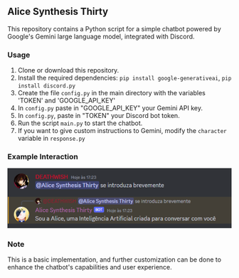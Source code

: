 ## Alice Synthesis Thirty

This repository contains a Python script for a simple chatbot powered by Google's Gemini large language model, integrated with Discord. 

### Usage

1. Clone or download this repository.
2. Install the required dependencies: `pip install google-generativeai`, `pip install discord.py`
3. Create the file `config.py` in the main directory with the variables 'TOKEN' and 'GOOGLE_API_KEY'
5. In `config.py` paste in "GOOGLE_API_KEY" your Gemini API key.
6. In `config.py`, paste in "TOKEN" your Discord bot token.
7. Run the script `main.py` to start the chatbot.
8. If you want to give custom instructions to Gemini, modify the `character` variable in `response.py`

### Example Interaction

![Example](https://github.com/DevByDEATHWISH/Alice/blob/master/Example.png)

### Note

This is a basic implementation, and further customization can be done to enhance the chatbot's capabilities and user experience.
